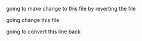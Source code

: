 going to make change to this file by reverting the file

going change this file

going to convert this line back
